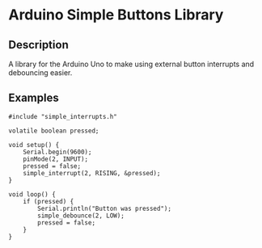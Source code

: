 # Arduino Simple Buttons Library

## Description

A library for the Arduino Uno to make using external button interrupts and debouncing easier.

## Examples

```
#include "simple_interrupts.h"

volatile boolean pressed;

void setup() {
	Serial.begin(9600);
	pinMode(2, INPUT);
	pressed = false;
	simple_interrupt(2, RISING, &pressed);
}

void loop() {
	if (pressed) {
		Serial.println("Button was pressed");
		simple_debounce(2, LOW);
		pressed = false;
	}
}
```